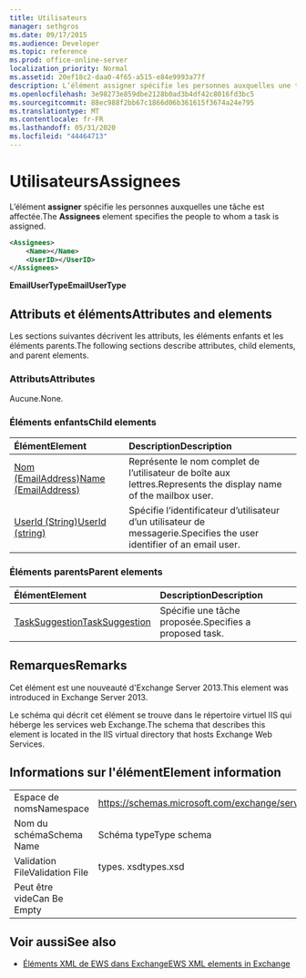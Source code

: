 ```yaml
---
title: Utilisateurs
manager: sethgros
ms.date: 09/17/2015
ms.audience: Developer
ms.topic: reference
ms.prod: office-online-server
localization_priority: Normal
ms.assetid: 20ef18c2-daa0-4f65-a515-e84e9993a77f
description: L’élément assigner spécifie les personnes auxquelles une tâche est affectée.
ms.openlocfilehash: 3e98273e859dbe2128b0ad3b4df42c8016fd3bc5
ms.sourcegitcommit: 88ec988f2bb67c1866d06b361615f3674a24e795
ms.translationtype: MT
ms.contentlocale: fr-FR
ms.lasthandoff: 05/31/2020
ms.locfileid: "44464713"
---
```

# <a name="assignees"></a><span data-ttu-id="85d0e-103">Utilisateurs</span><span class="sxs-lookup"><span data-stu-id="85d0e-103">Assignees</span></span>

<span data-ttu-id="85d0e-104">L’élément **assigner** spécifie les personnes auxquelles une tâche est affectée.</span><span class="sxs-lookup"><span data-stu-id="85d0e-104">The **Assignees** element specifies the people to whom a task is assigned.</span></span> 
  
```XML
<Assignees>
    <Name></Name>
    <UserID></UserID>
</Assignees>
```

 <span data-ttu-id="85d0e-105">**EmailUserType**</span><span class="sxs-lookup"><span data-stu-id="85d0e-105">**EmailUserType**</span></span>
## <a name="attributes-and-elements"></a><span data-ttu-id="85d0e-106">Attributs et éléments</span><span class="sxs-lookup"><span data-stu-id="85d0e-106">Attributes and elements</span></span>

<span data-ttu-id="85d0e-107">Les sections suivantes décrivent les attributs, les éléments enfants et les éléments parents.</span><span class="sxs-lookup"><span data-stu-id="85d0e-107">The following sections describe attributes, child elements, and parent elements.</span></span>
  
### <a name="attributes"></a><span data-ttu-id="85d0e-108">Attributs</span><span class="sxs-lookup"><span data-stu-id="85d0e-108">Attributes</span></span>

<span data-ttu-id="85d0e-109">Aucune.</span><span class="sxs-lookup"><span data-stu-id="85d0e-109">None.</span></span>
  
### <a name="child-elements"></a><span data-ttu-id="85d0e-110">Éléments enfants</span><span class="sxs-lookup"><span data-stu-id="85d0e-110">Child elements</span></span>

|<span data-ttu-id="85d0e-111">**Élément**</span><span class="sxs-lookup"><span data-stu-id="85d0e-111">**Element**</span></span>|<span data-ttu-id="85d0e-112">**Description**</span><span class="sxs-lookup"><span data-stu-id="85d0e-112">**Description**</span></span>|
|:-----|:-----|
|[<span data-ttu-id="85d0e-113">Nom (EmailAddress)</span><span class="sxs-lookup"><span data-stu-id="85d0e-113">Name (EmailAddress)</span></span>](name-emailaddress.md) <br/> |<span data-ttu-id="85d0e-114">Représente le nom complet de l’utilisateur de boîte aux lettres.</span><span class="sxs-lookup"><span data-stu-id="85d0e-114">Represents the display name of the mailbox user.</span></span>  <br/> |
|[<span data-ttu-id="85d0e-115">UserId (String)</span><span class="sxs-lookup"><span data-stu-id="85d0e-115">UserId (string)</span></span>](userid-string.md) <br/> |<span data-ttu-id="85d0e-116">Spécifie l’identificateur d’utilisateur d’un utilisateur de messagerie.</span><span class="sxs-lookup"><span data-stu-id="85d0e-116">Specifies the user identifier of an email user.</span></span>  <br/> |
   
### <a name="parent-elements"></a><span data-ttu-id="85d0e-117">Éléments parents</span><span class="sxs-lookup"><span data-stu-id="85d0e-117">Parent elements</span></span>

|<span data-ttu-id="85d0e-118">**Élément**</span><span class="sxs-lookup"><span data-stu-id="85d0e-118">**Element**</span></span>|<span data-ttu-id="85d0e-119">**Description**</span><span class="sxs-lookup"><span data-stu-id="85d0e-119">**Description**</span></span>|
|:-----|:-----|
|[<span data-ttu-id="85d0e-120">TaskSuggestion</span><span class="sxs-lookup"><span data-stu-id="85d0e-120">TaskSuggestion</span></span>](tasksuggestion.md) <br/> |<span data-ttu-id="85d0e-121">Spécifie une tâche proposée.</span><span class="sxs-lookup"><span data-stu-id="85d0e-121">Specifies a proposed task.</span></span>  <br/> |
   
## <a name="remarks"></a><span data-ttu-id="85d0e-122">Remarques</span><span class="sxs-lookup"><span data-stu-id="85d0e-122">Remarks</span></span>

<span data-ttu-id="85d0e-123">Cet élément est une nouveauté d'Exchange Server 2013.</span><span class="sxs-lookup"><span data-stu-id="85d0e-123">This element was introduced in Exchange Server 2013.</span></span>
  
<span data-ttu-id="85d0e-124">Le schéma qui décrit cet élément se trouve dans le répertoire virtuel IIS qui héberge les services web Exchange.</span><span class="sxs-lookup"><span data-stu-id="85d0e-124">The schema that describes this element is located in the IIS virtual directory that hosts Exchange Web Services.</span></span>
  
## <a name="element-information"></a><span data-ttu-id="85d0e-125">Informations sur l'élément</span><span class="sxs-lookup"><span data-stu-id="85d0e-125">Element information</span></span>

|||
|:-----|:-----|
|<span data-ttu-id="85d0e-126">Espace de noms</span><span class="sxs-lookup"><span data-stu-id="85d0e-126">Namespace</span></span>  <br/> |https://schemas.microsoft.com/exchange/services/2006/types  <br/> |
|<span data-ttu-id="85d0e-127">Nom du schéma</span><span class="sxs-lookup"><span data-stu-id="85d0e-127">Schema Name</span></span>  <br/> |<span data-ttu-id="85d0e-128">Schéma type</span><span class="sxs-lookup"><span data-stu-id="85d0e-128">Type schema</span></span>  <br/> |
|<span data-ttu-id="85d0e-129">Validation File</span><span class="sxs-lookup"><span data-stu-id="85d0e-129">Validation File</span></span>  <br/> |<span data-ttu-id="85d0e-130">types. xsd</span><span class="sxs-lookup"><span data-stu-id="85d0e-130">types.xsd</span></span>  <br/> |
|<span data-ttu-id="85d0e-131">Peut être vide</span><span class="sxs-lookup"><span data-stu-id="85d0e-131">Can Be Empty</span></span>  <br/> ||
   
## <a name="see-also"></a><span data-ttu-id="85d0e-132">Voir aussi</span><span class="sxs-lookup"><span data-stu-id="85d0e-132">See also</span></span>

- [<span data-ttu-id="85d0e-133">Éléments XML de EWS dans Exchange</span><span class="sxs-lookup"><span data-stu-id="85d0e-133">EWS XML elements in Exchange</span></span>](ews-xml-elements-in-exchange.md)

